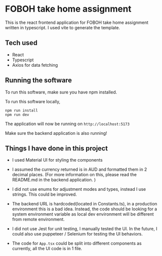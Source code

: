 # FOBOH take home assignment

This is the react frontend application for FOBOH take home assignment written in typescript. I used vite to generate the template. 

## Tech used
- React
- Typescript
- Axios for data fetching 

## Running the software

To run this software, make sure you have npm installed. 

To run this software locally, 

```
npm run install
npm run dev
```

The application will now be running on `http://localhost:5173`

Make sure the backend application is also running!

## Things I have done in this project

- I used Material UI for styling the components

- I assumed the currency returned is in AUD and formatted them in 2 decimal places. (For more information on this, please read the README.md in the backend application. )

- I did not use enums for adjustment modes and types, instead I use strings. This could be improved. 

- The backend URL is hardcoded(located in Constants.ts), in a production environment this is a bad idea. Instead, the code should be looking for a system environment variable as local dev environment will be different from remote environment. 

- I did not use Jest for unit testing, I manually tested the UI. In the future, I could also use puppeteer / Selenium for testing the UI behaviors. 

- The code for `App.tsx` could be split into different components as currently, all the UI code is in 1 file. 